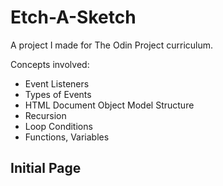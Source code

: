 # Etch-A-Sketch
A project I made for The Odin Project curriculum.

Concepts involved:
* Event Listeners
* Types of Events
* HTML Document Object Model Structure
* Recursion
* Loop Conditions
* Functions, Variables

## Initial Page
